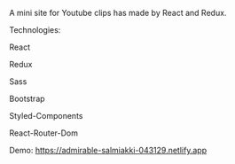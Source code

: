 A mini site for Youtube clips has made by React and Redux.

Technologies: 

React

Redux

Sass

Bootstrap

Styled-Components

React-Router-Dom


Demo: https://admirable-salmiakki-043129.netlify.app
